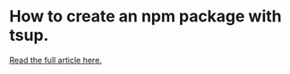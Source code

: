 # How to create an npm package with tsup.

[Read the full article here.](https://casperiv.dev/blog/how-to-create-an-npm-package-tsup-esm-cjs-nodejs)